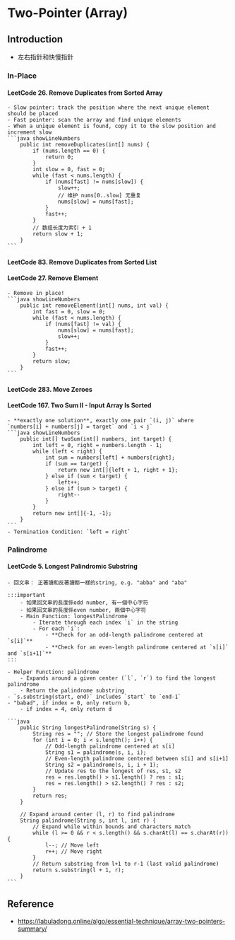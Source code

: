 # Two-Pointer (Array)

## Introduction
- 左右指針和快慢指針

### In-Place
#### LeetCode 26. Remove Duplicates from Sorted Array 
    - Slow pointer: track the position where the next unique element should be placed
    - Fast pointer: scan the array and find unique elements
    - When a unique element is found, copy it to the slow position and increment slow
    ```java showLineNumbers
        public int removeDuplicates(int[] nums) {
            if (nums.length == 0) {
                return 0;
            }
            int slow = 0, fast = 0;
            while (fast < nums.length) {
                if (nums[fast] != nums[slow]) {
                    slow++;
                    // 维护 nums[0..slow] 无重复
                    nums[slow] = nums[fast];
                }
                fast++;
            }
            // 数组长度为索引 + 1
            return slow + 1;
        }
    ```

#### LeetCode 83. Remove Duplicates from Sorted List

#### LeetCode 27. Remove Element
    - Remove in place!
    ```java showLineNumbers
        public int removeElement(int[] nums, int val) {
            int fast = 0, slow = 0;
            while (fast < nums.length) {
                if (nums[fast] != val) {
                    nums[slow] = nums[fast];
                    slow++;
                }
                fast++;
            }
            return slow;
        }
    ```

#### LeetCode 283. Move Zeroes

#### LeetCode 167. Two Sum II - Input Array Is Sorted
    - **exactly one solution**, exactly one pair `(i, j)` where `numbers[i] + numbers[j] = target` and `i < j`
    ```java showLineNumbers
        public int[] twoSum(int[] numbers, int target) {
            int left = 0, right = numbers.length - 1;
            while (left < right) {
                int sum = numbers[left] + numbers[right];
                if (sum == target) {
                    return new int[]{left + 1, right + 1};
                } else if (sum < target) {
                    left++;
                } else if (sum > target) {
                    right--
                }
            }
            return new int[]{-1, -1};
        }
    ```
    - Termination Condition: `left = right`


### Palindrome
#### LeetCode 5. Longest Palindromic Substring
    - 回文串： 正著讀和反著讀都一樣的string, e.g. "abba" and "aba"

    :::important
        - 如果回文串的長度係odd number, 有一個中心字符
        - 如果回文串的長度係even number, 兩個中心字符
        - Main Function: longestPalindrome
            - Iterate through each index `i` in the string
            - For each `i`:
                - **Check for an odd-length palindrome centered at `s[i]`**
                - **Check for an even-length palindrome centered at `s[i]` and `s[i+1]`**
    :::
    
    - Helper Function: palindrome
        - Expands around a given center (`l`, `r`) to find the longest palindrome
        - Return the palindrome substring
    - `s.substring(start, end)` includes `start` to `end-1`
    - "babad", if index = 0, only return b,
        - if index = 4, only return d

    ```java
        public String longestPalindrome(String s) {
            String res = ""; // Store the longest palindrome found
            for (int i = 0; i < s.length(); i++) {
                // Odd-length palindrome centered at s[i]
                String s1 = palindrome(s, i, i);
                // Even-length palindrome centered between s[i] and s[i+1]
                String s2 = palindrome(s, i, i + 1);
                // Update res to the longest of res, s1, s2
                res = res.length() > s1.length() ? res : s1;
                res = res.length() > s2.length() ? res : s2;
            }
            return res;
        }

        // Expand around center (l, r) to find palindrome
        String palindrome(String s, int l, int r) {
            // Expand while within bounds and characters match
            while (l >= 0 && r < s.length() && s.charAt(l) == s.charAt(r)) {
                l--; // Move left
                r++; // Move right
            }
            // Return substring from l+1 to r-1 (last valid palindrome)
            return s.substring(l + 1, r);
        }
    ```


## Reference
- https://labuladong.online/algo/essential-technique/array-two-pointers-summary/